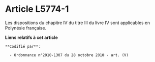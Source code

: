 # Article L5774-1

Les dispositions du chapitre IV du titre III du livre IV sont applicables en Polynésie française.

**Liens relatifs à cet article**

	**Codifié par**:

	  - Ordonnance n°2010-1307 du 28 octobre 2010 - art. (V)
